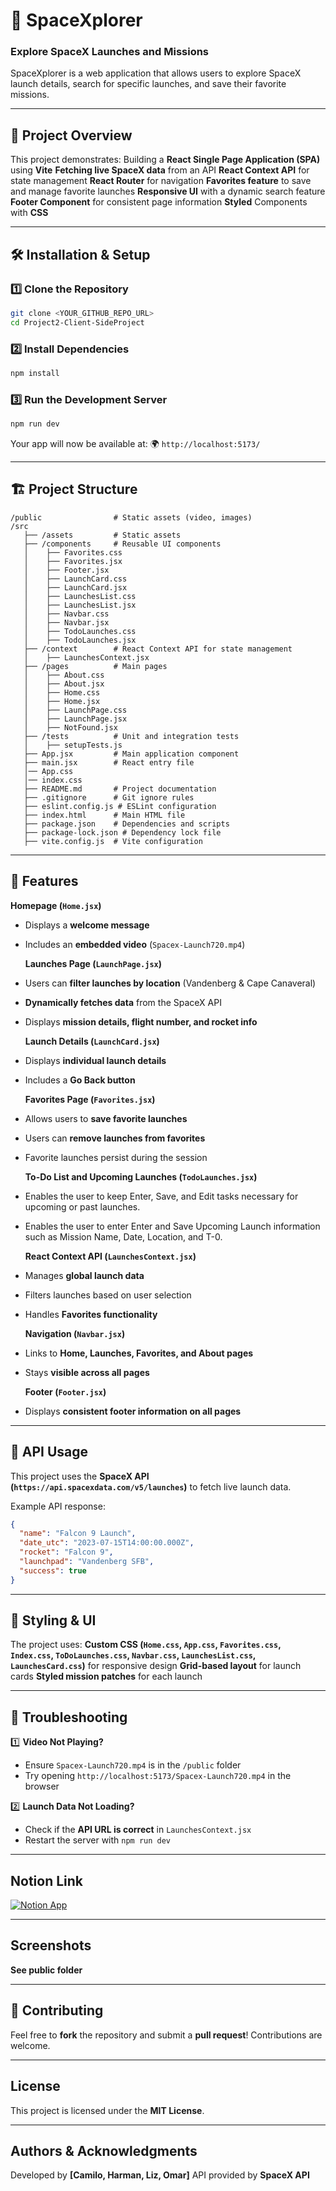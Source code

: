 # 🚀 SpaceXplorer

### Explore SpaceX Launches and Missions

SpaceXplorer is a web application that allows users to explore SpaceX launch details, search for specific launches, and save their favorite missions.

---

## 📌 Project Overview

This project demonstrates:
Building a **React Single Page Application (SPA)** using **Vite**
**Fetching live SpaceX data** from an API
**React Context API** for state management
**React Router** for navigation
**Favorites feature** to save and manage favorite launches
**Responsive UI** with a dynamic search feature
**Footer Component** for consistent page information
**Styled** Components with **CSS**

---

## 🛠️ Installation & Setup

### 1️⃣ Clone the Repository

```sh
git clone <YOUR_GITHUB_REPO_URL>
cd Project2-Client-SideProject
```

### 2️⃣ Install Dependencies

```sh
npm install
```

### 3️⃣ Run the Development Server

```sh
npm run dev
```

Your app will now be available at:
🌍 `http://localhost:5173/`

---

## 🏗️ Project Structure

```
/public                # Static assets (video, images)
/src
   ├── /assets         # Static assets
   ├── /components     # Reusable UI components
   │    ├── Favorites.css
   │    ├── Favorites.jsx
   │    ├── Footer.jsx
   │    ├── LaunchCard.css
   │    ├── LaunchCard.jsx
   │    ├── LaunchesList.css
   │    ├── LaunchesList.jsx
   │    ├── Navbar.css
   │    ├── Navbar.jsx
   │    ├── TodoLaunches.css
   │    ├── TodoLaunches.jsx
   ├── /context        # React Context API for state management
   │    ├── LaunchesContext.jsx
   ├── /pages          # Main pages
   │    ├── About.css
   │    ├── About.jsx
   │    ├── Home.css
   │    ├── Home.jsx
   │    ├── LaunchPage.css
   │    ├── LaunchPage.jsx
   │    ├── NotFound.jsx
   ├── /tests          # Unit and integration tests
   │    ├── setupTests.js
   ├── App.jsx         # Main application component
   ├── main.jsx        # React entry file
   │── App.css
   │── index.css
   ├── README.md       # Project documentation
   ├── .gitignore      # Git ignore rules
   ├── eslint.config.js # ESLint configuration
   ├── index.html      # Main HTML file
   ├── package.json    # Dependencies and scripts
   ├── package-lock.json # Dependency lock file
   ├── vite.config.js  # Vite configuration
```

---

## 🚀 Features

**Homepage (`Home.jsx`)**

- Displays a **welcome message**
- Includes an **embedded video** (`Spacex-Launch720.mp4`)

  **Launches Page (`LaunchPage.jsx`)**

- Users can **filter launches by location** (Vandenberg & Cape Canaveral)
- **Dynamically fetches data** from the SpaceX API
- Displays **mission details, flight number, and rocket info**

  **Launch Details (`LaunchCard.jsx`)**

- Displays **individual launch details**
- Includes a **Go Back button**

  **Favorites Page (`Favorites.jsx`)**

- Allows users to **save favorite launches**
- Users can **remove launches from favorites**
- Favorite launches persist during the session

  **To-Do List and Upcoming Launches (`TodoLaunches.jsx`)**

- Enables the user to keep Enter, Save, and Edit tasks necessary for upcoming or past launches.
- Enables the user to enter Enter and Save Upcoming Launch information such as Mission Name, Date, Location, and T-0.

  **React Context API (`LaunchesContext.jsx`)**

- Manages **global launch data**
- Filters launches based on user selection
- Handles **Favorites functionality**

  **Navigation (`Navbar.jsx`)**

- Links to **Home, Launches, Favorites, and About pages**
- Stays **visible across all pages**

  **Footer (`Footer.jsx`)**

- Displays **consistent footer information on all pages**

---

## 🔗 API Usage

This project uses the **SpaceX API (`https://api.spacexdata.com/v5/launches`)** to fetch live launch data.

Example API response:

```json
{
  "name": "Falcon 9 Launch",
  "date_utc": "2023-07-15T14:00:00.000Z",
  "rocket": "Falcon 9",
  "launchpad": "Vandenberg SFB",
  "success": true
}
```

---

## 🎨 Styling & UI

The project uses:
**Custom CSS (`Home.css`, `App.css`, `Favorites.css`, `Index.css`, `ToDoLaunches.css`, `Navbar.css`, `LaunchesList.css`, `LaunchesCard.css`)** for responsive design
**Grid-based layout** for launch cards
**Styled mission patches** for each launch

---

## 🐛 Troubleshooting

1️⃣ **Video Not Playing?**

- Ensure `Spacex-Launch720.mp4` is in the `/public` folder
- Try opening `http://localhost:5173/Spacex-Launch720.mp4` in the browser

2️⃣ **Launch Data Not Loading?**

- Check if the **API URL is correct** in `LaunchesContext.jsx`
- Restart the server with `npm run dev`

---

## Notion Link

[![Notion App](https://img.shields.io/badge/Notion-App-blue)](https://www.notion.so/1ab5b9eed32c80429742e4c20063429c?v=1ab5b9eed32c818dae79000c6da6a7a2&pvs=4)

---

## Screenshots

**See public folder**

---

## 🤝 Contributing

Feel free to **fork** the repository and submit a **pull request**! Contributions are welcome.

---

## License

This project is licensed under the **MIT License**.

---

## Authors & Acknowledgments

Developed by **[Camilo, Harman, Liz, Omar]**
API provided by **SpaceX API**

